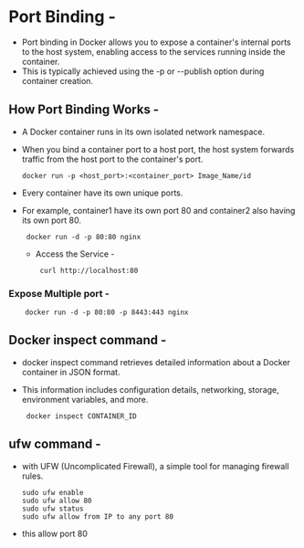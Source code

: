 # Port Binding -
- Port binding in Docker allows you to expose a container's internal ports to the host system, enabling access to the services running inside the container.
- This is typically achieved using the -p or --publish option during container creation.

## How Port Binding Works -
- A Docker container runs in its own isolated network namespace.
- When you bind a container port to a host port, the host system forwards traffic from the host port to the container's port.

      docker run -p <host_port>:<container_port> Image_Name/id
  

- Every container have its own unique ports.
- For example, container1 have its own port 80 and container2 also having its own port 80.


       docker run -d -p 80:80 nginx

  - Access the Service -

         curl http://localhost:80
  
### Expose Multiple port -
       
        docker run -d -p 80:80 -p 8443:443 nginx


## Docker inspect command -
- docker inspect command retrieves detailed information about a Docker container in JSON format.
- This information includes configuration details, networking, storage, environment variables, and more.

       docker inspect CONTAINER_ID

## ufw command -
- with UFW (Uncomplicated Firewall), a simple tool for managing firewall rules.

      sudo ufw enable
      sudo ufw allow 80
      sudo ufw status
      sudo ufw allow from IP to any port 80

- this allow port 80


